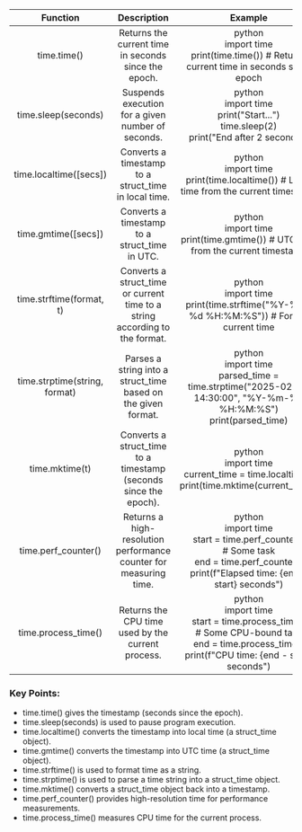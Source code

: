 |Function	|Description|	Example|
|:------:|:----:|:---------:|
|time.time()|	Returns the current time in seconds since the epoch.|	python <br> import time <br> print(time.time()) # Returns current time in seconds since epoch|
|time.sleep(seconds)|	Suspends execution for a given number of seconds. |	python <br> import time <br> print("Start...") <br> time.sleep(2) <br> print("End after 2 seconds")|
|time.localtime([secs])|	Converts a timestamp to a struct_time in local time. |	python <br> import time <br> print(time.localtime()) # Local time from the current timestamp|
|time.gmtime([secs])|	Converts a timestamp to a struct_time in UTC. |	python <br> import time <br> print(time.gmtime()) # UTC time from the current timestamp|
|time.strftime(format, t)	|Converts a struct_time or current time to a string according to the format. |	python <br> import time <br> print(time.strftime("%Y-%m-%d %H:%M:%S")) # Format current time|
|time.strptime(string, format)|	Parses a string into a struct_time based on the given format. |	python <br> import time <br> parsed_time = time.strptime("2025-02-13 14:30:00", "%Y-%m-%d %H:%M:%S") <br> print(parsed_time)|
|time.mktime(t)|	Converts a struct_time to a timestamp (seconds since the epoch).	| python <br> import time <br> current_time = time.localtime() <br> print(time.mktime(current_time))|
|time.perf_counter()|	Returns a high-resolution performance counter for measuring time. |	python <br> import time <br> start = time.perf_counter() <br> # Some task <br> end = time.perf_counter() <br> print(f"Elapsed time: {end - start} seconds")|
|time.process_time()|	Returns the CPU time used by the current process. |	python <br> import time <br> start = time.process_time() <br> # Some CPU-bound task <br> end = time.process_time() <br> print(f"CPU time: {end - start} seconds")|
### Key Points:
- time.time() gives the timestamp (seconds since the epoch).
- time.sleep(seconds) is used to pause program execution.
- time.localtime() converts the timestamp into local time (a struct_time object).
- time.gmtime() converts the timestamp into UTC time (a struct_time object).
- time.strftime() is used to format time as a string.
- time.strptime() is used to parse a time string into a struct_time object.
- time.mktime() converts a struct_time object back into a timestamp.
- time.perf_counter() provides high-resolution time for performance measurements.
- time.process_time() measures CPU time for the current process.
